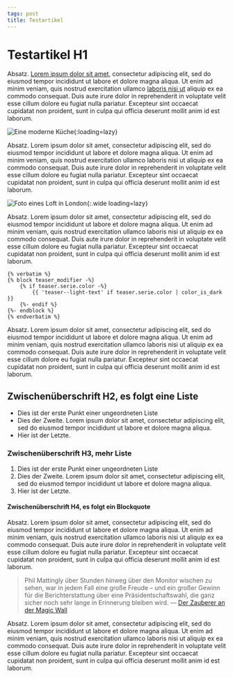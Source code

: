 ```yaml
---
tags: post
title: Testartikel
---
```


# Testartikel H1

Absatz. [Lorem ipsum dolor sit amet](https://www.zeit.de), consectetur adipiscing elit, sed do eiusmod tempor incididunt ut labore et dolore magna aliqua. Ut enim ad minim veniam, quis nostrud exercitation ullamco [laboris nisi ut](https://abc.xxx) aliquip ex ea commodo consequat. Duis aute irure dolor in reprehenderit in voluptate velit esse cillum dolore eu fugiat nulla pariatur. Excepteur sint occaecat cupidatat non proident, sunt in culpa qui officia deserunt mollit anim id est laborum.

![Eine moderne Küche](/img/kitchen.jpg "Figure mit Bild in Absatzbreite"){:loading=lazy}

Absatz. Lorem ipsum dolor sit amet, consectetur adipiscing elit, sed do eiusmod tempor incididunt ut labore et dolore magna aliqua. Ut enim ad minim veniam, quis nostrud exercitation ullamco laboris nisi ut aliquip ex ea commodo consequat. Duis aute irure dolor in reprehenderit in voluptate velit esse cillum dolore eu fugiat nulla pariatur. Excepteur sint occaecat cupidatat non proident, sunt in culpa qui officia deserunt mollit anim id est laborum.

![Foto eines Loft in London](/img/loft.jpg "Figure mit Bild in Vollbreite"){:.wide loading=lazy}

Absatz. Lorem ipsum dolor sit amet, consectetur adipiscing elit, sed do eiusmod tempor incididunt ut labore et dolore magna aliqua. Ut enim ad minim veniam, quis nostrud exercitation ullamco laboris nisi ut aliquip ex ea commodo consequat. Duis aute irure dolor in reprehenderit in voluptate velit esse cillum dolore eu fugiat nulla pariatur. Excepteur sint occaecat cupidatat non proident, sunt in culpa qui officia deserunt mollit anim id est laborum.

```jinja2
{% verbatim %}
{% block teaser_modifier -%}
    {% if teaser.serie.color -%}
        {{ 'teaser--light-text' if teaser.serie.color | color_is_dark }}
    {%- endif %}
{%- endblock %}
{% endverbatim %}
```

Absatz. Lorem ipsum dolor sit amet, consectetur adipiscing elit, sed do eiusmod tempor incididunt ut labore et dolore magna aliqua. Ut enim ad minim veniam, quis nostrud exercitation ullamco laboris nisi ut aliquip ex ea commodo consequat. Duis aute irure dolor in reprehenderit in voluptate velit esse cillum dolore eu fugiat nulla pariatur. Excepteur sint occaecat cupidatat non proident, sunt in culpa qui officia deserunt mollit anim id est laborum.

## Zwischenüberschrift H2, es folgt eine Liste

- Dies ist der erste Punkt einer ungeordneten Liste
- Dies der Zweite. Lorem ipsum dolor sit amet, consectetur adipiscing elit, sed do eiusmod tempor incididunt ut labore et dolore magna aliqua.
- Hier ist der Letzte.

### Zwischenüberschrift H3, mehr Liste

1. Dies ist der erste Punkt einer ungeordneten Liste
2. Dies der Zweite. Lorem ipsum dolor sit amet, consectetur adipiscing elit, sed do eiusmod tempor incididunt ut labore et dolore magna aliqua.
3. Hier ist der Letzte.

#### Zwischenüberschrift H4, es folgt ein Blockquote

Absatz. Lorem ipsum dolor sit amet, consectetur adipiscing elit, sed do eiusmod tempor incididunt ut labore et dolore magna aliqua. Ut enim ad minim veniam, quis nostrud exercitation ullamco laboris nisi ut aliquip ex ea commodo consequat. Duis aute irure dolor in reprehenderit in voluptate velit esse cillum dolore eu fugiat nulla pariatur. Excepteur sint occaecat cupidatat non proident, sunt in culpa qui officia deserunt mollit anim id est laborum.

> Phil Mattingly über Stunden hinweg über den Monitor wischen zu sehen, war in jedem Fall eine große Freude – und ein großer Gewinn für die Berichterstattung über eine Präsidentschaftswahl, die ganz sicher noch sehr lange in Erinnerung bleiben wird.
> — [Der Zauberer an der Magic Wall](https://www.dwdl.de/meinungen/80120/der_zauberer_an_der_magic_wall_die_hoffnung_wischt_zuletzt/)

Absatz. Lorem ipsum dolor sit amet, consectetur adipiscing elit, sed do eiusmod tempor incididunt ut labore et dolore magna aliqua. Ut enim ad minim veniam, quis nostrud exercitation ullamco laboris nisi ut aliquip ex ea commodo consequat. Duis aute irure dolor in reprehenderit in voluptate velit esse cillum dolore eu fugiat nulla pariatur. Excepteur sint occaecat cupidatat non proident, sunt in culpa qui officia deserunt mollit anim id est laborum.
